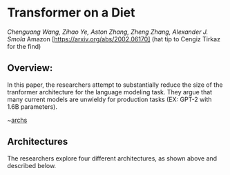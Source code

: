 # Transformer on a Diet
*Chenguang Wang, Zihao Ye, Aston Zhang, Zheng Zhang, Alexander J. Smola*
Amazon
[https://arxiv.org/abs/2002.06170]
(hat tip to Cengiz Tirkaz for the find)

## Overview:

In this paper, the researchers attempt to substantially reduce the size of the tranformer architecture for the language modeling task. They argue that many current models are unwieldy for production tasks (EX: GPT-2 with 1.6B parameters).

~[archs](Figures/transformer-diet-1.png)

## Architectures
The researchers explore four different architectures, as shown above and described below.
